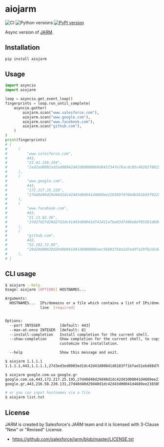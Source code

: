 # aiojarm

![CI](https://github.com/ninoseki/aiojarm/workflows/CI/badge.svg)
![Python versions](https://img.shields.io/pypi/pyversions/aiojarm.svg)
[![PyPI version](https://badge.fury.io/py/aiojarm.svg)](https://badge.fury.io/py/aiojarm)

Async version of [JARM](https://github.com/salesforce/jarm).

## Installation

```bash
pip install aiojarm
```

## Usage

```python
import asyncio
import aiojarm

loop = asyncio.get_event_loop()
fingerprints = loop.run_until_complete(
    asyncio.gather(
        aiojarm.scan("www.salesforce.com"),
        aiojarm.scan("www.google.com"),
        aiojarm.scan("www.facebook.com"),
        aiojarm.scan("github.com"),
    )
)
print(fingerprints)
# [
#     (
#         "www.salesforce.com",
#         443,
#         "23.42.156.194",
#         "2ad2ad0002ad2ad00042d42d00000069d641f34fe76acdc05c40262f8815e5",
#     ),
#     (
#         "www.google.com",
#         443,
#         "172.217.25.228",
#         "27d40d40d29d40d1dc42d43d00041d4689ee210389f4f6b4b5b1b93f92252d",
#     ),
#     (
#         "www.facebook.com",
#         443,
#         "31.13.82.36",
#         "27d27d27d29d27d1dc41d43d00041d741011a7be03d7498e0df05581db08a9",
#     ),
#     (
#         "github.com",
#         443,
#         "52.192.72.89",
#         "29d29d00029d29d00041d41d0000008aec5bb03750a1d7eddfa29fb2d1deea",
#     ),
# ]
```

## CLI usage

```bash
$ aiojarm --help
Usage: aiojarm [OPTIONS] HOSTNAMES...

Arguments:
  HOSTNAMES...  IPs/domains or a file which contains a list of IPs/domains per
                line  [required]


Options:
  --port INTEGER         [default: 443]
  --max-at-once INTEGER  [default: 8]
  --install-completion   Install completion for the current shell.
  --show-completion      Show completion for the current shell, to copy it or
                         customize the installation.

  --help                 Show this message and exit.

$ aiojarm 1.1.1.1
1.1.1.1,443,1.1.1.1,27d3ed3ed0003ed1dc42d43d00041d6183ff1bfae51ebd88d70384363d525c

$ aiojarm google.com.ua google.gr
google.com.ua,443,172.217.25.195,27d40d40d29d40d1dc42d43d00041d4689ee210389f4f6b4b5b1b93f92252d
google.gr,443,216.58.220.131,27d40d40d29d40d1dc42d43d00041d4689ee210389f4f6b4b5b1b93f92252d

# or you can input hostnames via a file
$ aiojarm list.txt
```

## License

JARM is created by Salesforce's JARM team and it is licensed with 3-Clause "New" or "Revised" License.

- https://github.com/salesforce/jarm/blob/master/LICENSE.txt
